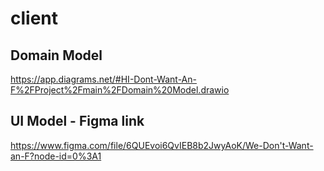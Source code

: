 # client

## Domain Model
https://app.diagrams.net/#HI-Dont-Want-An-F%2FProject%2Fmain%2FDomain%20Model.drawio

## UI Model - Figma link
https://www.figma.com/file/6QUEvoi6QvIEB8b2JwyAoK/We-Don't-Want-an-F?node-id=0%3A1
